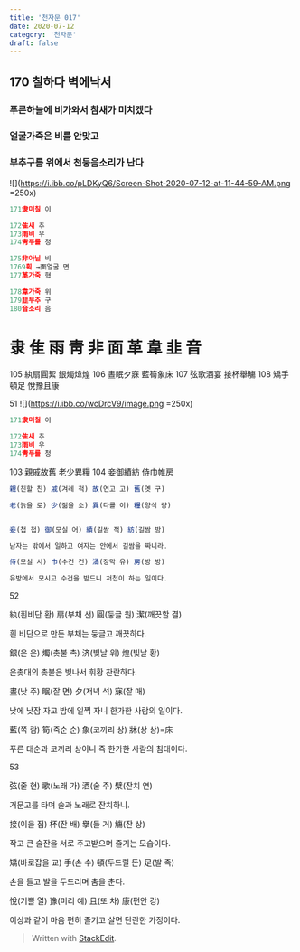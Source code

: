 ```yaml
---
title: '천자문 017'
date: 2020-07-12
category: '천자문'
draft: false
---
```

## 170 칠하다 벽에낙서

 
### 푸른하늘에 비가와서 참새가 미치겠다
### 얼굴가죽은 비를 안맞고
### 부추구름 위에서 천둥음소리가 난다
![](https://i.ibb.co/pLDKyQ6/Screen-Shot-2020-07-12-at-11-44-59-AM.png =250x)
```js
171隶미칠 이

172隹새 추
173雨비 우
174靑푸를 청

175非아닐 비
1769획 →面얼굴 면
177革가죽 혁

178韋가죽 위
179韭부추 구
180音소리 음

```
# 隶 隹 雨 靑 非 面 革 韋 韭 音



105 紈扇圓絜 銀燭煒煌 106 晝眠夕寐 藍筍象床 
107 弦歌酒宴 接杯舉觴 108 矯手頓足 悅豫且康   
      
51
![](https://i.ibb.co/wcDrcV9/image.png =250x)
```js
171隶미칠 이

172隹새 추
173雨비 우
174靑푸를 청
```
103 親戚故舊 老少異糧 
104 妾御績紡 侍巾帷房
```js
親(친할 친) 戚(겨레 척) 故(연고 고) 舊(옛 구)

老(늙을 로) 少(젊을 소) 異(다를 이) 糧(양식 량)


妾(첩 첩) 御(모실 어) 績(길쌈 적) 紡(길쌈 방)

남자는 밖에서 일하고 여자는 안에서 길쌈을 짜니라.

侍(모실 시) 巾(수건 건) 涌(장막 유) 房(방 방)

유방에서 모시고 수건을 받드니 처첩이 하는 일이다.
```
52

紈(흰비단 환) 扇(부채 선) 圓(둥글 원) 潔(깨끗할 결)

흰 비단으로 만든 부채는 둥글고 깨끗하다.

銀(은 은) 燭(촛불 촉) 济(빛날 위) 煌(빛날 황)

은촛대의 촛불은 빛나서 휘황 찬란하다.

晝(낮 주) 眠(잘 면) 夕(저녁 석) 寐(잘 매)

낮에 낮잠 자고 밤에 일찍 자니 한가한 사람의 일이다.

藍(쪽 람) 筍(죽순 순) 象(코끼리 상) 牀(상 상)=床

푸른 대순과 코끼리 상이니 즉 한가한 사람의 침대이다.

53

弦(줄 현) 歌(노래 가) 酒(술 주) 檗(잔치 연)

거문고를 타며 술과 노래로 잔치하니.

接(이을 접) 杯(잔 배) 擧(들 거) 觴(잔 상)

작고 큰 술잔을 서로 주고받으며 즐기는 모습이다.

矯(바로잡을 교) 手(손 수) 頓(두드릴 돈) 足(발 족)

손을 들고 발을 두드리며 춤을 춘다.

悅(기쁠 열) 豫(미리 예) 且(또 차) 康(편안 강)

이상과  같이  마음  편히  즐기고  살면  단란한  가정이다.
> Written with [StackEdit](https://stackedit.io/).
<!--stackedit_data:
eyJoaXN0b3J5IjpbLTIyNDg4MjE5NCw3MTAxMjcyMTEsMTk4Nj
YxNDg4NiwtMTU4NDE5MDE2MiwxNTM4NTYyMTIyLDY3NDE0MDEy
NywyMTEzMzk5OTcyLDE3MzgzNDI3NDIsNDEwNjI4ODg3LC0xND
MxMDE0MzAsMjExNjQ1OTMxMSwtMTQxMTkwMDUwNl19
-->